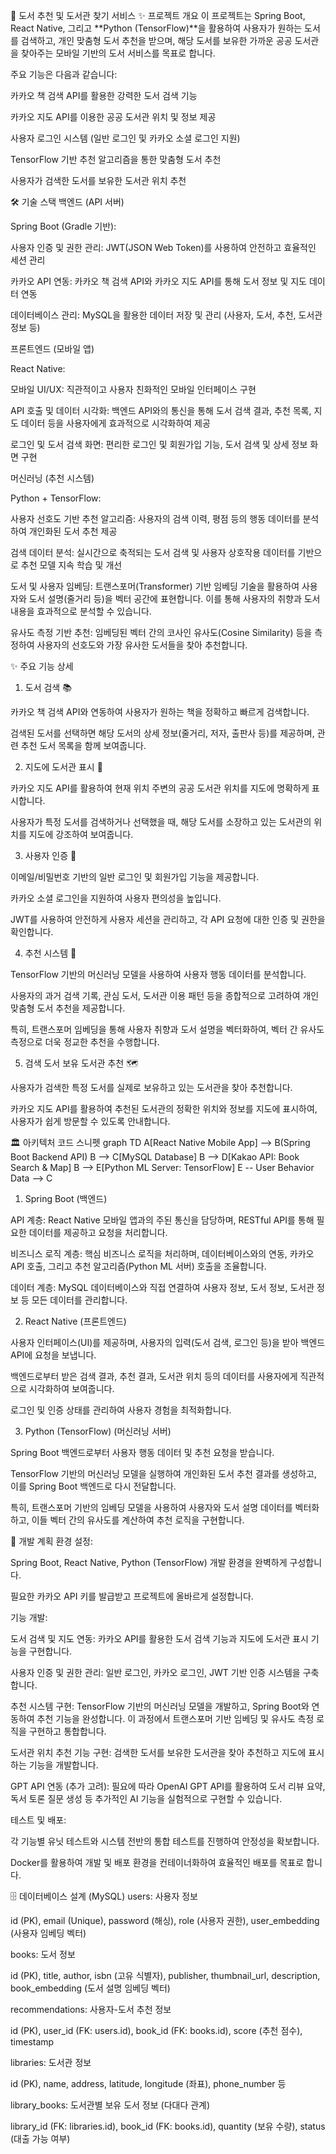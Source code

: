 📖 도서 추천 및 도서관 찾기 서비스
✨ 프로젝트 개요
이 프로젝트는 Spring Boot, React Native, 그리고 **Python (TensorFlow)**을 활용하여 사용자가 원하는 도서를 검색하고, 개인 맞춤형 도서 추천을 받으며, 해당 도서를 보유한 가까운 공공 도서관을 찾아주는 모바일 기반의 도서 서비스를 목표로 합니다.

주요 기능은 다음과 같습니다:

카카오 책 검색 API를 활용한 강력한 도서 검색 기능

카카오 지도 API를 이용한 공공 도서관 위치 및 정보 제공

사용자 로그인 시스템 (일반 로그인 및 카카오 소셜 로그인 지원)

TensorFlow 기반 추천 알고리즘을 통한 맞춤형 도서 추천

사용자가 검색한 도서를 보유한 도서관 위치 추천

🛠️ 기술 스택
백엔드 (API 서버)

Spring Boot (Gradle 기반):

사용자 인증 및 권한 관리: JWT(JSON Web Token)를 사용하여 안전하고 효율적인 세션 관리

카카오 API 연동: 카카오 책 검색 API와 카카오 지도 API를 통해 도서 정보 및 지도 데이터 연동

데이터베이스 관리: MySQL을 활용한 데이터 저장 및 관리 (사용자, 도서, 추천, 도서관 정보 등)

프론트엔드 (모바일 앱)

React Native:

모바일 UI/UX: 직관적이고 사용자 친화적인 모바일 인터페이스 구현

API 호출 및 데이터 시각화: 백엔드 API와의 통신을 통해 도서 검색 결과, 추천 목록, 지도 데이터 등을 사용자에게 효과적으로 시각화하여 제공

로그인 및 도서 검색 화면: 편리한 로그인 및 회원가입 기능, 도서 검색 및 상세 정보 화면 구현

머신러닝 (추천 시스템)

Python + TensorFlow:

사용자 선호도 기반 추천 알고리즘: 사용자의 검색 이력, 평점 등의 행동 데이터를 분석하여 개인화된 도서 추천 제공

검색 데이터 분석: 실시간으로 축적되는 도서 검색 및 사용자 상호작용 데이터를 기반으로 추천 모델 지속 학습 및 개선

도서 및 사용자 임베딩: 트랜스포머(Transformer) 기반 임베딩 기술을 활용하여 사용자와 도서 설명(줄거리 등)을 벡터 공간에 표현합니다. 이를 통해 사용자의 취향과 도서 내용을 효과적으로 분석할 수 있습니다.

유사도 측정 기반 추천: 임베딩된 벡터 간의 코사인 유사도(Cosine Similarity) 등을 측정하여 사용자의 선호도와 가장 유사한 도서들을 찾아 추천합니다.

✨ 주요 기능 상세
1. 도서 검색 📚

카카오 책 검색 API와 연동하여 사용자가 원하는 책을 정확하고 빠르게 검색합니다.

검색된 도서를 선택하면 해당 도서의 상세 정보(줄거리, 저자, 출판사 등)를 제공하며, 관련 추천 도서 목록을 함께 보여줍니다.

2. 지도에 도서관 표시 📍

카카오 지도 API를 활용하여 현재 위치 주변의 공공 도서관 위치를 지도에 명확하게 표시합니다.

사용자가 특정 도서를 검색하거나 선택했을 때, 해당 도서를 소장하고 있는 도서관의 위치를 지도에 강조하여 보여줍니다.

3. 사용자 인증 🔑

이메일/비밀번호 기반의 일반 로그인 및 회원가입 기능을 제공합니다.

카카오 소셜 로그인을 지원하여 사용자 편의성을 높입니다.

JWT를 사용하여 안전하게 사용자 세션을 관리하고, 각 API 요청에 대한 인증 및 권한을 확인합니다.

4. 추천 시스템 🌟

TensorFlow 기반의 머신러닝 모델을 사용하여 사용자 행동 데이터를 분석합니다.

사용자의 과거 검색 기록, 관심 도서, 도서관 이용 패턴 등을 종합적으로 고려하여 개인 맞춤형 도서 추천을 제공합니다.

특히, 트랜스포머 임베딩을 통해 사용자 취향과 도서 설명을 벡터화하여, 벡터 간 유사도 측정으로 더욱 정교한 추천을 수행합니다.

5. 검색 도서 보유 도서관 추천 🗺️

사용자가 검색한 특정 도서를 실제로 보유하고 있는 도서관을 찾아 추천합니다.

카카오 지도 API를 활용하여 추천된 도서관의 정확한 위치와 정보를 지도에 표시하여, 사용자가 쉽게 방문할 수 있도록 안내합니다.

🏛️ 아키텍처
코드 스니펫
graph TD
    A[React Native Mobile App] --> B(Spring Boot Backend API)
    B --> C[MySQL Database]
    B --> D[Kakao API: Book Search & Map]
    B --> E[Python ML Server: TensorFlow]
    E -- User Behavior Data --> C
1. Spring Boot (백엔드)

API 계층: React Native 모바일 앱과의 주된 통신을 담당하며, RESTful API를 통해 필요한 데이터를 제공하고 요청을 처리합니다.

비즈니스 로직 계층: 핵심 비즈니스 로직을 처리하며, 데이터베이스와의 연동, 카카오 API 호출, 그리고 추천 알고리즘(Python ML 서버) 호출을 조율합니다.

데이터 계층: MySQL 데이터베이스와 직접 연결하여 사용자 정보, 도서 정보, 도서관 정보 등 모든 데이터를 관리합니다.

2. React Native (프론트엔드)

사용자 인터페이스(UI)를 제공하며, 사용자의 입력(도서 검색, 로그인 등)을 받아 백엔드 API에 요청을 보냅니다.

백엔드로부터 받은 검색 결과, 추천 결과, 도서관 위치 등의 데이터를 사용자에게 직관적으로 시각화하여 보여줍니다.

로그인 및 인증 상태를 관리하여 사용자 경험을 최적화합니다.

3. Python (TensorFlow) (머신러닝 서버)

Spring Boot 백엔드로부터 사용자 행동 데이터 및 추천 요청을 받습니다.

TensorFlow 기반의 머신러닝 모델을 실행하여 개인화된 도서 추천 결과를 생성하고, 이를 Spring Boot 백엔드로 다시 전달합니다.

특히, 트랜스포머 기반의 임베딩 모델을 사용하여 사용자와 도서 설명 데이터를 벡터화하고, 이들 벡터 간의 유사도를 계산하여 추천 로직을 구현합니다.

🚀 개발 계획
환경 설정:

Spring Boot, React Native, Python (TensorFlow) 개발 환경을 완벽하게 구성합니다.

필요한 카카오 API 키를 발급받고 프로젝트에 올바르게 설정합니다.

기능 개발:

도서 검색 및 지도 연동: 카카오 API를 활용한 도서 검색 기능과 지도에 도서관 표시 기능을 구현합니다.

사용자 인증 및 권한 관리: 일반 로그인, 카카오 로그인, JWT 기반 인증 시스템을 구축합니다.

추천 시스템 구현: TensorFlow 기반의 머신러닝 모델을 개발하고, Spring Boot와 연동하여 추천 기능을 완성합니다. 이 과정에서 트랜스포머 기반 임베딩 및 유사도 측정 로직을 구현하고 통합합니다.

도서관 위치 추천 기능 구현: 검색한 도서를 보유한 도서관을 찾아 추천하고 지도에 표시하는 기능을 개발합니다.

GPT API 연동 (추가 고려): 필요에 따라 OpenAI GPT API를 활용하여 도서 리뷰 요약, 독서 토론 질문 생성 등 추가적인 AI 기능을 실험적으로 구현할 수 있습니다.

테스트 및 배포:

각 기능별 유닛 테스트와 시스템 전반의 통합 테스트를 진행하여 안정성을 확보합니다.

Docker를 활용하여 개발 및 배포 환경을 컨테이너화하여 효율적인 배포를 목표로 합니다.

🗄️ 데이터베이스 설계 (MySQL)
users: 사용자 정보

id (PK), email (Unique), password (해싱), role (사용자 권한), user_embedding (사용자 임베딩 벡터)

books: 도서 정보

id (PK), title, author, isbn (고유 식별자), publisher, thumbnail_url, description, book_embedding (도서 설명 임베딩 벡터)

recommendations: 사용자-도서 추천 정보

id (PK), user_id (FK: users.id), book_id (FK: books.id), score (추천 점수), timestamp

libraries: 도서관 정보

id (PK), name, address, latitude, longitude (좌표), phone_number 등

library_books: 도서관별 보유 도서 정보 (다대다 관계)

library_id (FK: libraries.id), book_id (FK: books.id), quantity (보유 수량), status (대출 가능 여부)
